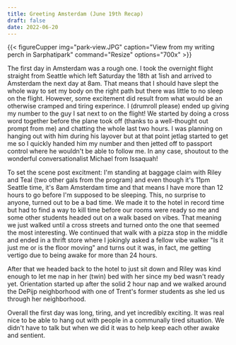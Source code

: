 ```yaml
---
title: Greeting Amsterdam (June 19th Recap)
draft: false
date: 2022-06-20
---
```


{{< figureCupper
img="park-view.JPG" 
caption="View from my writing perch in Sarphatipark"
command="Resize" 
options="700x" >}}

The first day in Amsterdam was a rough one. I took the overnight flight straight from Seattle which left Saturday the 18th at 1ish and arrived to Amsterdam the next day at 8am. That means that I should have slept the whole way to set my body on the right path but there was little to no sleep on the flight. However, some excitement did result from what would be an otherwise cramped and tiring experince. I (drumroll please) ended up giving my number to the guy I sat next to on the flight! We started by doing a cross word together before the plane took off (thanks to a well-thought out prompt from me) and chatting the whole last two hours. I was planning on hanging out with him during his layover but at that point jetlag started to get me so I quickly handed him my number and then jetted off to passport control where he wouldn't be able to follow me. In any case, shoutout to the wonderful conversationalist Michael from Issaquah! 

To set the scene post excitment: I'm standing at baggage claim with Riley and Teal (two other gals from the program) and even though it's 11pm Seattle time, it's 8am Amsterdam time and that means I have more than 12 hours to go before I'm supposed to be sleeping. This, no surprise to anyone, turned out to be a bad time. We made it to the hotel in record time but had to find a way to kill time before our rooms were ready so me and some other students headed out on a walk based on vibes. That meaning we just walked until a cross streets and turned onto the one that seemed the most interesting. We continued that walk with a pizza stop in the middle and ended in a thrift store where I jokingly asked a fellow vibe walker "Is it just me or is the floor moving" and turns out it was, in fact, me getting vertigo due to being awake for more than 24 hours. 

After that we headed back to the hotel to just sit down and Riley was kind enough to let me nap in her (twin) bed with her since my bed wasn't ready yet. Orientation started up after the solid 2 hour nap and we walked around the DePijp neighborhood with one of Trent's former students as she led us through her neighborhood.

Overall the first day was long, tiring, and yet incredibly exciting. It was real nice to be able to hang out with people in a communally tired situation. We didn't have to talk but when we did it was to help keep each other awake and sentient.


